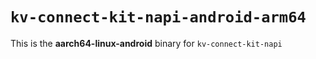 # `kv-connect-kit-napi-android-arm64`

This is the **aarch64-linux-android** binary for `kv-connect-kit-napi`

